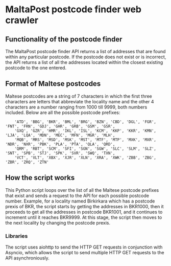 # MaltaPost postcode finder web crawler

## Functionality of the postcode finder
The MaltaPost postcode finder API returns a list of addresses that are found within any particular postcode. If the postcode does not exist or is incorrect, the API returns a list of all the addresses located within the closest existing postcode to the one entered. 

## Format of Maltese postcodes
Maltese postcodes are a string of 7 characters in which the first three characters are letters that abbreviate the locality name and the other 4 characters are a number ranging from 1000 till 9999, both numbers included. Below are all the possible postcode prefixes:

```
    'ATD', 'BBG', 'BKR', 'BML', 'BRG', 'BZN', 'CBD', 'DGL', 'FGR', 'FNT', 'FRN', 'GDJ', 'GHR', 'GRB', 'GSM', 'GSR',
    'GXQ', 'GZR', 'HMR', 'IKL', 'ISL', 'KCM', 'KKP', 'KKR', 'KMN', 'LJA', 'LQA', 'MDN', 'MEC', 'MFN', 'MGR', 'MLH',
    'MQB', 'MRS', 'MSD', 'MSK', 'MST', 'MTF', 'MTP', 'MXK', 'MXR', 'NDR', 'NXR', 'PBK', 'PLA', 'PTA', 'QLA', 'QRD',
    'QRM', 'RBT', 'SCM', 'SFI', 'SGN', 'SGW', 'SLC', 'SLM', 'SLZ', 'SNT', 'SPB', 'STJ', 'SPK', 'SVR', 'SWQ', 'TXN',
    'VCT', 'VLT', 'XBX', 'XJR', 'XLN', 'XRA', 'XWK', 'ZBB', 'ZBG', 'ZBR', 'ZRQ', 'ZTN'
```

## How the script works
This Python script loops over the list of all the Maltese postcode prefixes that exist and sends a request to the API for each possible postcode number. Example, for a locality named Birkirkara which has a postcode prexis of BKR, the script starts by getting the addresses in BKR1000, then it proceeds to get all the addresses in postcode BKR1001, and it continues to increment until it reaches BKR9999. At this stage, the script then moves to the next locality by changing the postcode prexis.

### Libraries
The script uses aiohttp to send the HTTP GET requests in conjunction with Asyncio, which allows the script to send multiple HTTP GET requests to the API asynchroniously.
